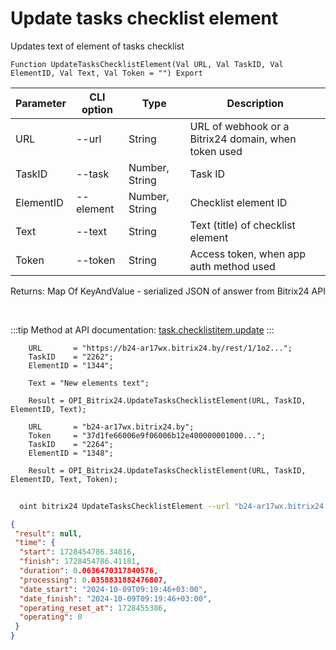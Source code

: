 ﻿---
sidebar_position: 2
---

# Update tasks checklist element
 Updates text of element of tasks checklist



`Function UpdateTasksChecklistElement(Val URL, Val TaskID, Val ElementID, Val Text, Val Token = "") Export`

  | Parameter | CLI option | Type | Description |
  |-|-|-|-|
  | URL | --url | String | URL of webhook or a Bitrix24 domain, when token used |
  | TaskID | --task | Number, String | Task ID |
  | ElementID | --element | Number, String | Checklist element ID |
  | Text | --text | String | Text (title) of checklist element |
  | Token | --token | String | Access token, when app auth method used |

  
  Returns:  Map Of KeyAndValue - serialized JSON of answer from Bitrix24 API

<br/>

:::tip
Method at API documentation: [task.checklistitem.update](https://dev.1c-bitrix.ru/rest_help/tasks/task/checklistitem/update.php)
:::
<br/>


```bsl title="Code example"
    URL       = "https://b24-ar17wx.bitrix24.by/rest/1/1o2...";
    TaskID    = "2262";
    ElementID = "1344";

    Text = "New elements text";

    Result = OPI_Bitrix24.UpdateTasksChecklistElement(URL, TaskID, ElementID, Text);

    URL       = "b24-ar17wx.bitrix24.by";
    Token     = "37d1fe66006e9f06006b12e400000001000...";
    TaskID    = "2264";
    ElementID = "1348";

    Result = OPI_Bitrix24.UpdateTasksChecklistElement(URL, TaskID, ElementID, Text, Token);
```



```sh title="CLI command example"
    
  oint bitrix24 UpdateTasksChecklistElement --url "b24-ar17wx.bitrix24.by" --task "1080" --element "400" --text %text% --token "fe3fa966006e9f06006b12e400000001000..."

```

```json title="Result"
{
 "result": null,
 "time": {
  "start": 1728454786.34816,
  "finish": 1728454786.41181,
  "duration": 0.0636470317840576,
  "processing": 0.0358831882476807,
  "date_start": "2024-10-09T09:19:46+03:00",
  "date_finish": "2024-10-09T09:19:46+03:00",
  "operating_reset_at": 1728455386,
  "operating": 0
 }
}
```
